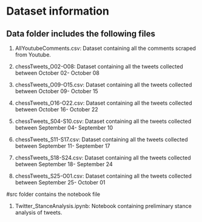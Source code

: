 # Dataset information

## Data folder includes the following files
1) AllYoutubeComments.csv:
Dataset containing all the comments scraped from Youtube.

2) chessTweets_O02-O08:
Dataset containing all the tweets collected between October 02- October 08

3) chessTweets_O09-O15.csv:
Dataset containing all the tweets collected between October 09- October 15

4) chessTweets_O16-O22.csv:
Dataset containing all the tweets collected between October 16- October 22

5) chessTweets_S04-S10.csv:
Dataset containing all the tweets collected between September 04- September 10

6) chessTweets_S11-S17.csv:
Dataset containing all the tweets collected between September 11- September 17

7) chessTweets_S18-S24.csv:
Dataset containing all the tweets collected between September 18- September 24

8) chessTweets_S25-O01.csv:
Dataset containing all the tweets collected between September 25- October 01

#src folder contains the notebook file

1) Twitter_StanceAnalysis.ipynb: 
Notebook containing preliminary stance analysis of tweets.
